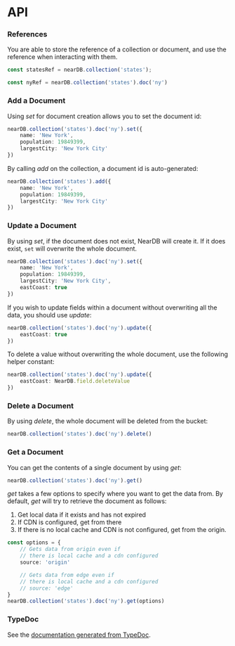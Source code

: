 # API

### References

You are able to store the reference of a collection or document, and use the reference when interacting with them.

```typescript
const statesRef = nearDB.collection('states');

const nyRef = nearDB.collection('states').doc('ny')
```

### Add a Document

Using _set_ for document creation allows you to set the document id:

```typescript
nearDB.collection('states').doc('ny').set({
    name: 'New York',
    population: 19849399,
    largestCity: 'New York City'
})
```

By calling _add_ on the collection, a document id is auto-generated:

```typescript
nearDB.collection('states').add({
    name: 'New York',
    population: 19849399,
    largestCity: 'New York City'
})
```

### Update a Document

By using _set_, if the document does not exist, NearDB will create it. If it does exist, `set` will overwrite the whole document.

```typescript
nearDB.collection('states').doc('ny').set({
    name: 'New York',
    population: 19849399,
    largestCity: 'New York City',
    eastCoast: true
})
```

If you wish to update fields within a document without overwriting all the data, you should use _update_:

```typescript
nearDB.collection('states').doc('ny').update({
    eastCoast: true
})
```

To delete a value without overwriting the whole document, use the following helper constant:

```typescript
nearDB.collection('states').doc('ny').update({
    eastCoast: NearDB.field.deleteValue
})
```

### Delete a Document

By using _delete_, the whole document will be deleted from the bucket:

```typescript
nearDB.collection('states').doc('ny').delete()
```

### Get a Document

You can get the contents of a single document by using _get_:

```typescript
nearDB.collection('states').doc('ny').get()
```

_get_ takes a few options to specify where you want to get the data from. By default, _get_ will try to retrieve the document as follows:

1. Get local data if it exists and has not expired
2. If CDN is configured, get from there
3. If there is no local cache and CDN is not configured, get from the origin. 

```typescript
const options = {
    // Gets data from origin even if 
    // there is local cache and a cdn configured
    source: 'origin' 

    // Gets data from edge even if 
    // there is local cache and a cdn configured
    // source: 'edge' 
}
nearDB.collection('states').doc('ny').get(options)
```

### TypeDoc

See the [documentation generated from TypeDoc](https://leoafarias.github.io/neardb/).

